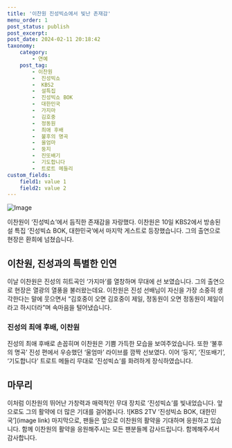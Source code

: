 ```yaml
---
title: '이찬원 진성빅쇼에서 빛난 존재감'
menu_order: 1
post_status: publish
post_excerpt: 
post_date: 2024-02-11 20:18:42
taxonomy:
    category:
        - 연예
    post_tag:
        - 이찬원
        -  진성빅쇼
        -  KBS2
        -  설특집
        -  진성빅쇼 BOK
        -  대한민국
        -  가지마
        -  김호중
        -  정동원
        -  최애 후배
        -  불후의 명곡
        -  울엄마
        -  둥지
        -  진또배기
        -  기도합니다
        -  트로트 메들리
custom_fields:
    field1: value 1
    field2: value 2
---
```


![Image](https://ssl.pstatic.net/mimgnews/image/382/2024/02/11/0001105961_001_20240211113001414.jpg?type=w540)

이찬원이 ‘진성빅쇼’에서 듬직한 존재감을 자랑했다. 이찬원은 10일 KBS2에서 방송된 설 특집 ‘진성빅쇼 BOK, 대한민국’에서 마지막 게스트로 등장했습니다. 그의 출연으로 현장은 환희에 넘쳤습니다.
## 이찬원, 진성과의 특별한 인연
이날 이찬원은 진성의 히트곡인 ‘가지마’를 열창하며 무대에 선 보였습니다. 그의 출연으로 현장은 열광의 열풍을 불러왔는데요. 이찬원은 진성 선배님이 자신을 가장 소중히 생각한다는 말에 웃으면서 “김호중이 오면 김호중이 제일, 정동원이 오면 정동원이 제일이라고 하시더라”며 속마음을 털어냈습니다.
### 진성의 최애 후배, 이찬원
진성의 최애 후배로 손꼽히며 이찬원은 기쁨 가득한 모습을 보여주었습니다. 또한 ‘불후의 명곡’ 진성 편에서 우승했던 ‘울엄마’ 라이브를 깜짝 선보였다. 이어 ‘둥지’, ‘진또배기’, ‘기도합니다’ 트로트 메들리 무대로 ‘진성빅쇼’를 화려하게 장식하였습니다.
## 마무리
이처럼 이찬원의 뛰어난 가창력과 매력적인 무대 장치로 ‘진성빅쇼’를 빛내었습니다. 앞으로도 그의 활약에 더 많은 기대를 걸어봅니다.
![KBS 2TV ‘진성빅쇼 BOK, 대한민국’](image link)
마지막으로, 팬들은 앞으로 이찬원의 활약을 기대하며 응원하고 있습니다. 함께 이찬원의 활약을 응원해주시는 모든 팬분들께 감사드립니다. 함께해주셔서 감사합니다.
